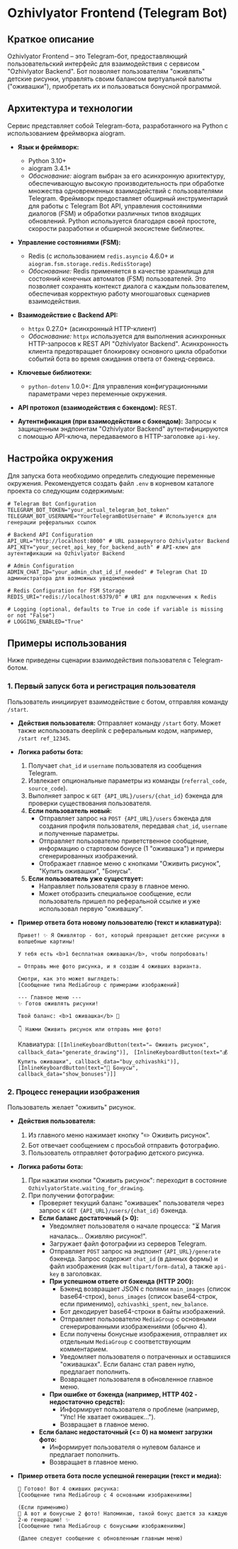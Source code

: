 # Ozhivlyator Frontend (Telegram Bot)

## Краткое описание

Ozhivlyator Frontend – это Telegram-бот, предоставляющий пользовательский интерфейс для взаимодействия с сервисом "Ozhivlyator Backend". Бот позволяет пользователям "оживлять" детские рисунки, управлять своим балансом виртуальной валюты ("оживашки"), приобретать их и пользоваться бонусной программой.

## Архитектура и технологии

Сервис представляет собой Telegram-бота, разработанного на Python с использованием фреймворка aiogram.

*   **Язык и фреймворк:**
    *   Python 3.10+
    *   aiogram 3.4.1+
    *   *Обоснование:* aiogram выбран за его асинхронную архитектуру, обеспечивающую высокую производительность при обработке множества одновременных взаимодействий с пользователями Telegram. Фреймворк предоставляет обширный инструментарий для работы с Telegram Bot API, управления состояниями диалогов (FSM) и обработки различных типов входящих обновлений. Python используется благодаря своей простоте, скорости разработки и обширной экосистеме библиотек.

*   **Управление состояниями (FSM):**
    *   Redis (с использованием `redis.asyncio` 4.6.0+ и `aiogram.fsm.storage.redis.RedisStorage`)
    *   *Обоснование:* Redis применяется в качестве хранилища для состояний конечных автоматов (FSM) пользователей. Это позволяет сохранять контекст диалога с каждым пользователем, обеспечивая корректную работу многошаговых сценариев взаимодействия.

*   **Взаимодействие с Backend API:**
    *   `httpx` 0.27.0+ (асинхронный HTTP-клиент)
    *   *Обоснование:* `httpx` используется для выполнения асинхронных HTTP-запросов к REST API "Ozhivlyator Backend". Асинхронность клиента предотвращает блокировку основного цикла обработки событий бота во время ожидания ответа от бэкенд-сервиса.

*   **Ключевые библиотеки:**
    *   `python-dotenv` 1.0.0+: Для управления конфигурационными параметрами через переменные окружения.

*   **API протокол (взаимодействия с бэкендом):** REST.

*   **Аутентификация (при взаимодействии с бэкендом):** Запросы к защищенным эндпоинтам "Ozhivlyator Backend" аутентифицируются с помощью API-ключа, передаваемого в HTTP-заголовке `api-key`.

## Настройка окружения

Для запуска бота необходимо определить следующие переменные окружения. Рекомендуется создать файл `.env` в корневом каталоге проекта со следующим содержимым:

```dotenv
# Telegram Bot Configuration
TELEGRAM_BOT_TOKEN="your_actual_telegram_bot_token"
TELEGRAM_BOT_USERNAME="YourTelegramBotUsername" # Используется для генерации реферальных ссылок

# Backend API Configuration
API_URL="http://localhost:8000" # URL развернутого Ozhivlyator Backend
API_KEY="your_secret_api_key_for_backend_auth" # API-ключ для аутентификации на Ozhivlyator Backend

# Admin Configuration
ADMIN_CHAT_ID="your_admin_chat_id_if_needed" # Telegram Chat ID администратора для возможных уведомлений

# Redis Configuration for FSM Storage
REDIS_URI="redis://localhost:6379/0" # URI для подключения к Redis

# Logging (optional, defaults to True in code if variable is missing or not "False")
# LOGGING_ENABLED="True"
```

## Примеры использования

Ниже приведены сценарии взаимодействия пользователя с Telegram-ботом.

### 1. Первый запуск бота и регистрация пользователя

Пользователь инициирует взаимодействие с ботом, отправляя команду `/start`.

*   **Действия пользователя:**
    Отправляет команду `/start` боту. Может также использовать deeplink с реферальным кодом, например, `/start ref_12345`.

*   **Логика работы бота:**
    1.  Получает `chat_id` и `username` пользователя из сообщения Telegram.
    2.  Извлекает опциональные параметры из команды (`referral_code`, `source_code`).
    3.  Выполняет запрос к `GET {API_URL}/users/{chat_id}` бэкенда для проверки существования пользователя.
    4.  **Если пользователь новый:**
        *   Отправляет запрос на `POST {API_URL}/users` бэкенда для создания профиля пользователя, передавая `chat_id`, `username` и полученные параметры.
        *   Отправляет пользователю приветственное сообщение, информацию о стартовом бонусе (1 "оживашка") и примеры сгенерированных изображений.
        *   Отображает главное меню с кнопками "Оживить рисунок", "Купить оживашки", "Бонусы".
    5.  **Если пользователь уже существует:**
        *   Направляет пользователя сразу в главное меню.
        *   Может отобразить специальное сообщение, если пользователь пришел по реферальной ссылке и уже использовал первую "оживашку".

*   **Пример ответа бота новому пользователю (текст и клавиатура):**
    ```text
    Привет! ✨ Я Оживлятор - бот, который превращает детские рисунки в волшебные картины!

    У тебя есть <b>1 бесплатная оживашка</b>, чтобы попробовать!

    ✏️ Отправь мне фото рисунка, и я создам 4 оживших варианта.

    Смотри, как это может выглядеть:
    [Сообщение типа MediaGroup с примерами изображений]

    --- Главное меню ---
    ✨ Готов оживлять рисунки!

    Твой баланс: <b>1 оживашка</b> 🎁

    👇 Нажми Оживить рисунок или отправь мне фото!
    ```
    Клавиатура:
    `[[InlineKeyboardButton(text="✏️ Оживить рисунок", callback_data="generate_drawing")],`
    ` [InlineKeyboardButton(text="💰 Купить оживашки", callback_data="buy_ozhivashki")],`
    ` [InlineKeyboardButton(text="🎁 Бонусы", callback_data="show_bonuses")]]`

### 2. Процесс генерации изображения

Пользователь желает "оживить" рисунок.

*   **Действия пользователя:**
    1.  Из главного меню нажимает кнопку "✏️ Оживить рисунок".
    2.  Бот отвечает сообщением с просьбой отправить фотографию.
    3.  Пользователь отправляет фотографию детского рисунка.

*   **Логика работы бота:**
    1.  При нажатии кнопки "Оживить рисунок": переходит в состояние `OzhivlyatorState.waiting_for_drawing`.
    2.  При получении фотографии:
        *   Проверяет текущий баланс "оживашек" пользователя через запрос к `GET {API_URL}/users/{chat_id}` бэкенда.
        *   **Если баланс достаточный (> 0):**
            *   Уведомляет пользователя о начале процесса: "⏳ Магия началась... Оживляю рисунок!".
            *   Загружает файл фотографии из серверов Telegram.
            *   Отправляет `POST` запрос на эндпоинт `{API_URL}/generate` бэкенда. Запрос содержит `chat_id` (в данных формы) и файл изображения (как `multipart/form-data`), а также `api-key` в заголовках.
            *   **При успешном ответе от бэкенда (HTTP 200):**
                *   Бэкенд возвращает JSON с полями `main_images` (список base64-строк), `bonus_images` (список base64-строк, если применимо), `ozhivashki_spent`, `new_balance`.
                *   Бот декодирует base64-строки в байты изображений.
                *   Отправляет пользователю `MediaGroup` с основными сгенерированными изображениями (обычно 4).
                *   Если получены бонусные изображения, отправляет их отдельным `MediaGroup` с соответствующим комментарием.
                *   Уведомляет пользователя о потраченных и оставшихся "оживашках". Если баланс стал равен нулю, предлагает пополнить.
                *   Возвращает пользователя в обновленное главное меню.
            *   **При ошибке от бэкенда (например, HTTP 402 - недостаточно средств):**
                *   Информирует пользователя о проблеме (например, "Упс! Не хватает оживашек...").
                *   Возвращает в главное меню.
        *   **Если баланс недостаточный (<= 0) на момент загрузки фото:**
            *   Информирует пользователя о нулевом балансе и предлагает пополнить.
            *   Возвращает в главное меню.

*   **Пример ответа бота после успешной генерации (текст и медиа):**
    ```text
    🎉 Готово! Вот 4 оживших рисунка:
    [Сообщение типа MediaGroup с 4 основными изображениями]

    (Если применимо)
    🎁 А вот и бонусные 2 фото! Напоминаю, такой бонус дается за каждую 2-ю генерацию! ✨
    [Сообщение типа MediaGroup с бонусными изображениями]

    (Далее следует сообщение с обновленным главным меню)
    ```